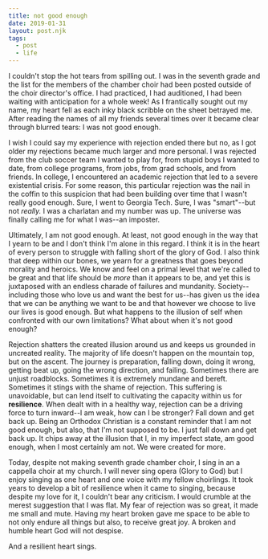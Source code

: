 ```yaml
---
title: not good enough
date: 2019-01-31
layout: post.njk
tags:
  - post
  - life
---
```


<p>I couldn't stop the hot tears from spilling out. I was in the seventh grade and the list for the members of the chamber choir had been posted outside of the choir director's office. I had practiced, I had auditioned, I had been waiting with anticipation for a whole week! As I frantically sought out my name, my heart fell as each inky black scribble on the sheet betrayed me. After reading the names of all my friends several times over it became clear through blurred tears: I was not good enough.</p>
<p>I wish I could say my experience with rejection ended there but no, as I got older my rejections became much larger and more personal. I was rejected from the club soccer team I wanted to play for, from stupid boys I wanted to date, from college programs, from jobs, from grad schools, and from friends. In college, I encountered an academic rejection that led to a severe existential crisis. For some reason, this particular rejection was the nail in the coffin to this suspicion that had been building over time that I wasn't really good enough. Sure, I went to Georgia Tech. Sure, I was "smart"--but not <em>really. </em>I was a charlatan and my number was up. The universe was finally calling me for what I was--an imposter.</p>
<p>Ultimately, I am not good enough. At least, not good enough in the way that I yearn to be and I don't think I'm alone in this regard. I think it is in the heart of every person to struggle with falling short of the glory of God. I also think that deep within our bones, we yearn for a greatness that goes beyond morality and heroics. We know and feel on a primal level that we're called to be great and that life should be <em>more </em>than it appears to be, and yet this is juxtaposed with an endless charade of failures and mundanity. Society--including those who love us and want the best for us--has given us the idea that we can be anything we want to be and that however we choose to live our lives is good enough. But what happens to the illusion of self when confronted with our own limitations? What about when it's not good enough?</p>
<p>Rejection shatters the created illusion around us and keeps us grounded in uncreated reality. The majority of life doesn't happen on the mountain top, but on the ascent. The journey is preparation, falling down, doing it wrong, getting beat up, going the wrong direction, and failing. Sometimes there are unjust roadblocks. Sometimes it is extremely mundane and bereft. Sometimes it stings with the shame of rejection. This suffering is unavoidable, but can lend itself to cultivating the capacity within us for <strong>resilience</strong>. When dealt with in a healthy way, rejection can be a driving force to turn inward--I am weak, how can I be stronger? Fall down and get back up. Being an Orthodox Christian is a constant reminder that I am not good enough, but also, that I'm not supposed to be. I just fall down and get back up. It chips away at the illusion that I, in my imperfect state, am good enough, when I most certainly am not. We were created for more.</p>
<p>Today, despite not making seventh grade chamber choir, I sing in an a cappella choir at my church. I will never sing opera (Glory to God) but I enjoy singing as one heart and one voice with my fellow choirlings. It took years to develop a bit of resilience when it came to singing, because despite my love for it, I couldn't bear any criticism. I would crumble at the merest suggestion that I was flat. My fear of rejection was so great, it made me small and mute. Having my heart broken gave me space to be able to not only endure all things but also, to receive great joy. A broken and humble heart God will not despise.</p>
<p>And a resilient heart sings.</p>
